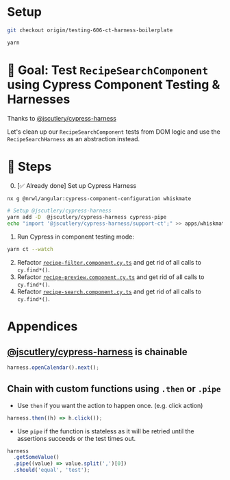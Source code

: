 # Setup

```sh
git checkout origin/testing-606-ct-harness-boilerplate

yarn
```

# 🎯 Goal: Test `RecipeSearchComponent` using Cypress Component Testing & Harnesses

Thanks to [@jscutlery/cypress-harness](https://github.com/jscutlery/devkit/tree/main/packages/cypress-harness)

Let's clean up our `RecipeSearchComponent` tests from DOM logic and use the `RecipeSearchHarness` as an abstraction instead.

# 📝 Steps

0. [✅ Already done] Set up Cypress Harness

```sh
nx g @nrwl/angular:cypress-component-configuration whiskmate

# Setup @jscutlery/cypress-harness
yarn add -D  @jscutlery/cypress-harness cypress-pipe
echo "import '@jscutlery/cypress-harness/support-ct';" >> apps/whiskmate/cypress/support/commands.ts
```

1. Run Cypress in component testing mode:

```sh
yarn ct --watch
```

2. Refactor [`recipe-filter.component.cy.ts`](../apps/whiskmate/src/app/recipe/recipe-filter.component.cy.ts) and get rid of all calls to `cy.find*()`.
3. Refactor [`recipe-preview.component.cy.ts`](../apps/whiskmate/src/app/recipe/recipe-preview.component.cy.ts) and get rid of all calls to `cy.find*()`.
4. Refactor [`recipe-search.component.cy.ts`](../apps/whiskmate/src/app/recipe/recipe-search.component.cy.ts) and get rid of all calls to `cy.find*()`.

# Appendices

## [@jscutlery/cypress-harness](https://github.com/jscutlery/test-utils/tree/main/packages/cypress-harness) is chainable

```ts
harness.openCalendar().next();
```

## Chain with custom functions using `.then` or `.pipe`

- Use `then` if you want the action to happen once. (e.g. click action)

```ts
harness.then((h) => h.click());
```

- Use `pipe` if the function is stateless as it will be retried until the assertions succeeds or the test times out.

```ts
harness
  .getSomeValue()
  .pipe((value) => value.split(',')[0])
  .should('equal', 'test');
```
